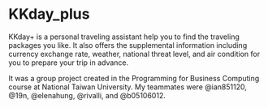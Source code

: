 # KKday_plus

KKday+ is a personal traveling assistant help you to find the traveling packages you like. It also offers the supplemental information including currency exchange rate, weather, national threat level, and air condition for you to prepare your trip in advance. 

It was a group project created in the Programming for Business Computing course at National Taiwan University. My teammates were @ian851120, @19n, @elenahung, @rivalli, and @b05106012.
